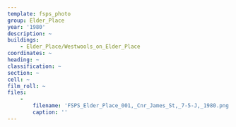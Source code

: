 ```yaml
---
template: fsps_photo
group: Elder_Place
year: '1980'
description: ~
buildings:
    - Elder_Place/Westwools_on_Elder_Place
coordinates: ~
heading: ~
classification: ~
section: ~
cell: ~
film_roll: ~
files:
    -
        filename: 'FSPS_Elder_Place_001,_Cnr_James_St,_7-5-J,_1980.png'
        caption: ''
---
```

